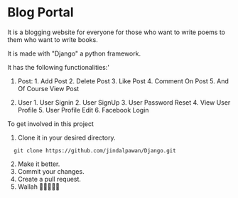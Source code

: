 # Blog Portal

It is a blogging website for everyone for those who want to write poems to them who want to write books.

It is made with "Django" a python framework.

It has the following functionalities:'

  1. Post:
    1. Add Post
    2. Delete Post
    3. Like Post
    4. Comment On Post
    5. And Of Course View Post
  
  2. User
    1. User Signin
    2. User SignUp
    3. User Password Reset
    4. View User Profile
    5. User Profile Edit
    6. Facebook Login

To get involved in this project 
  
 1. Clone it in your desired directory.
 ```
   git clone https://github.com/jindalpawan/Django.git
```
 2. Make it better.
 3. Commit your changes.
 4. Create a pull request.
 5. Wallah 🎉🎉🎉🎉🎉
